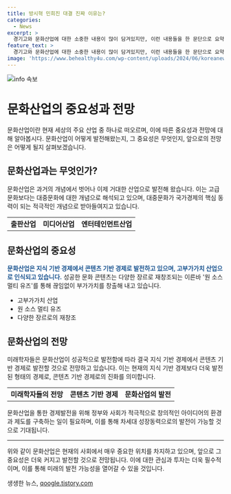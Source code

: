 ```yaml
---
title: 방시혁 민희진 대결 진짜 이유는?
categories:
  - News
excerpt: >
  경기고와 문화산업에 대한 소중한 내용이 많이 담겨있지만, 이런 내용들을 한 문단으로 요약하자면 다음과 같을 것입니다.  한국의 경기고는 문화인으로 교육을 시작했고, 현재 문화산업은 전혀 다른 개념으로 발전하고 있다. 이는 콘텐츠를 중심으로 한 창의적인 아이디어 개발과 환경 조성을 통해 가능해진 것으로, 이는 미래의 콘텐츠 기반 경제로 전환될 것으로 예상된다. 그러나 문화산업은 정부의 직접적인 투자보다는 간접적인 지원을 통해 성장해야 하며, 개미와 베짱이의 교훈은 미래 시대에는 더 이상 유효하지 않을 수 있다.
feature_text: >
  경기고와 문화산업에 대한 소중한 내용이 많이 담겨있지만, 이런 내용들을 한 문단으로 요약하자면 다음과 같을 것입니다.  한국의 경기고는 문화인으로 교육을 시작했고, 현재 문화산업은 전혀 다른 개념으로 발전하고 있다. 이는 콘텐츠를 중심으로 한 창의적인 아이디어 개발과 환경 조성을 통해 가능해진 것으로, 이는 미래의 콘텐츠 기반 경제로 전환될 것으로 예상된다. 그러나 문화산업은 정부의 직접적인 투자보다는 간접적인 지원을 통해 성장해야 하며, 개미와 베짱이의 교훈은 미래 시대에는 더 이상 유효하지 않을 수 있다.
image: 'https://www.behealthy4u.com/wp-content/uploads/2024/06/koreanews.jpg'
---
```


<p><img src="https://www.behealthy4u.com/wp-content/uploads/2024/06/koreanews.jpg" alt="info 속보" /></p>

<h1>문화산업의 중요성과 전망</h1>

<p data-ke-size="size16">문화산업이란 현재 세상의 주요 산업 중 하나로 떠오르며, 이에 따른 중요성과 전망에 대해 알아봅시다. 문화산업이 어떻게 발전해왔는지, 그 중요성은 무엇인지, 앞으로의 전망은 어떻게 될지 살펴보겠습니다.</p>

<h2 data-ke-size="size26">문화산업과는 무엇인가?</h2>

<p data-ke-size="size16">문화산업은 과거의 개념에서 벗어나 이제 거대한 산업으로 발전해 왔습니다. 이는 고급문화보다는 대중문화에 대한 개념으로 해석되고 있으며, 대중문화가 국가경제의 핵심 동력이 되는 적극적인 개념으로 받아들여지고 있습니다.</p>

<table>
  <tr>
    <td style="text-align: center; height: 17px;"><b>출판산업</b></td>
    <td style="text-align: center; height: 17px;"><b>미디어산업</b></td>
    <td style="text-align: center; height: 17px;"><b>엔터테인먼트산업</b></td>
  </tr>
</table>

<h2 data-ke-size="size26">문화산업의 중요성</h2>

<p data-ke-size="size16"><b><span style="color: #1a5490;">문화산업은 지식 기반 경제에서 콘텐츠 기반 경제로 발전하고 있으며, 고부가가치 산업으로 인식되고 있습니다.</span></b> 성공한 문화 콘텐츠는 다양한 장르로 재창조되는 이른바 '원 소스 멀티 유즈'를 통해 끊임없이 부가가치를 창출해 내고 있습니다.</p>

<ul>
  <li>고부가가치 산업</li>
  <li>원 소스 멀티 유즈</li>
  <li>다양한 장르로의 재창조</li>
</ul>

<h2 data-ke-size="size26">문화산업의 전망</h2>

<p data-ke-size="size16">미래학자들은 문화산업이 성공적으로 발전함에 따라 결국 지식 기반 경제에서 콘텐츠 기반 경제로 발전할 것으로 전망하고 있습니다. 이는 현재의 지식 기반 경제보다 더욱 발전된 형태의 경제로, 콘텐츠 기반 경제로의 진화를 의미합니다.</p>

<table>
  <tr>
    <td style="text-align: center; height: 17px;"><b>미래학자들의 전망</b></td>
    <td style="text-align: center; height: 17px;"><b>콘텐츠 기반 경제</b></td>
    <td style="text-align: center; height: 17px;"><b>문화산업의 발전</b></td>
  </tr>
</table>

<p data-ke-size="size16">문화산업을 통한 경제발전을 위해 정부와 사회가 적극적으로 창의적인 아이디어의 환경과 제도를 구축하는 일이 필요하며, 이를 통해 차세대 성장동력으로의 발전이 가능할 것으로 기대됩니다.</p>

<hr>

<p data-ke-size="size16">위와 같이 문화산업은 현재의 사회에서 매우 중요한 위치를 차지하고 있으며, 앞으로 그 중요성은 더욱 커지고 발전할 것으로 전망됩니다. 이에 대한 관심과 투자는 더욱 필수적이며, 이를 통해 미래의 발전 가능성을 열어갈 수 있을 것입니다.</p>
생생한 뉴스, <a href="https://qoogle.tistory.com" rel="dofollow">qoogle.tistory.com</a>


